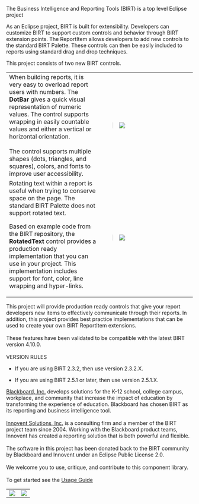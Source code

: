 The Business Intelligence and Reporting Tools (BIRT) is a top level Eclipse project

As an Eclipse project, BIRT is built for extensibility.  Developers can customize BIRT to support custom controls and behavior through BIRT extension points.  The ReportItem allows developers to add new controls to the standard BIRT Palette.  These controls can then be easily included to reports using standard drag and drop techniques.

This project consists of two new BIRT controls.

<table>
<tr>
<td width='50%'>
When building reports, it is very easy to overload report users with numbers.  The <b>DotBar</b> gives a quick visual representation of numeric values.  The control supports wrapping in easily countable values and either a vertical or horizontal orientation.<br>
<br>
The control supports multiple shapes (dots, triangles, and squares), colors, and fonts to improve user accessibility.<br>
</td>
<td width='50%'>
<blockquote><img src='http://innoventsolutions.github.io/images/birt-controls-lib/dotbar.png' />
</td>
</tr>
<tr>
<td width='50%'>
Rotating text within a report is useful when trying to conserve space on the page.  The standard BIRT Palette does not support rotated text.</blockquote>

Based on example code from the BIRT repository, the <b>RotatedText</b> control provides a production ready implementation that you can use in your project.  This implementation includes support for font, color, line wrapping and hyper-links.<br>
</td>
<td width='50%'>
<blockquote><img src='http://innoventsolutions.github.io/images/birt-controls-lib/rotated_text.png' />
</td>
</tr>
</table></blockquote>

This project will provide production ready controls that give your report developers new items to effectively communicate through their reports.  In addition, this project provides best practice implementations that can be used to create your own BIRT ReportItem extensions.
<br/><br/>
These features have been validated to be compatible with the latest BIRT version 4.10.0.
<br/><br/>
VERSION RULES
<ul><li>If you are using BIRT 2.3.2, then use version 2.3.2.X.</li></ul>
<ul><li>If you are using BIRT 2.5.1 or later, then use version 2.5.1.X. <b></li></ul></b>

<a href='http://www.blackboard.com'>Blackboard, Inc.</a> develops solutions for the K-12 school, college campus, workplace, and community that increase the impact of education by transforming the experience of education.  Blackboard has chosen BIRT as its reporting and business intelligence tool.<br>
<br>
<a href='http://www.innoventsolutions.com/birt-consulting.html'>Innovent Solutions, Inc.</a> is a consulting firm and a member of the BIRT project team since 2004.  Working with the Blackboard product teams, Innovent has created a reporting solution that is both powerful and flexible.<br>
<br>
The software in this project has been donated back to the BIRT community by Blackboard and Innovent under an Eclipse Public License 2.0.<br>
<br>
We welcome you to use, critique, and contribute to this component library.<br>
<br>
To get started see the <a href='https://github.com/innoventsolutions/birt-controls-lib/wiki/UsageGuide'>Usage Guide</a>

<table width='60%'>
<tr>
<td><a href='http://www.blackboard.com'><img src="http://innoventsolutions.github.io/images/birt-controls-lib/Powered_Bb_090.png"/></a></td>
<td align='right'><a href='http://www.innoventsolutions.com/birt-consulting.html'><img src='http://www.innoventsolutions.com/pics/logo_innovent.gif' /></a> </td>
</tr>
</table>
